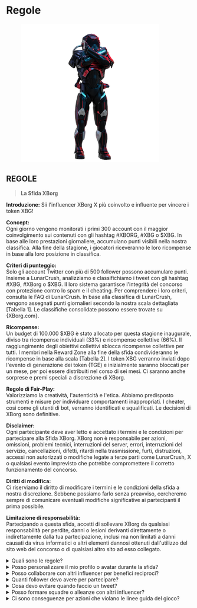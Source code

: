 # Regole

<figure><img src="../../.gitbook/assets/Prometheus.png" alt="" width="375"><figcaption></figcaption></figure>

## **REGOLE**

> **La Sfida XBorg**

**Introduzione:** Sii l'influencer XBorg X più coinvolto e influente per vincere i token XBG!&#x20;

**Concept:** \
Ogni giorno vengono monitorati i primi 300 account con il maggior coinvolgimento sui contenuti con gli hashtag #XBORG, #XBG o $XBG. In base alle loro prestazioni giornaliere, accumulano punti visibili nella nostra classifica. Alla fine della stagione, i giocatori riceveranno le loro ricompense in base alla loro posizione in classifica.&#x20;

**Criteri di punteggio:** \
Solo gli account Twitter con più di 500 follower possono accumulare punti. Insieme a LunarCrush, analizziamo e classifichiamo i tweet con gli hashtag #XBG, #XBorg o $XBG. Il loro sistema garantisce l'integrità del concorso con protezione contro lo spam e il cheating. Per comprendere i loro criteri, consulta le FAQ di LunarCrush. In base alla classifica di LunarCrush, vengono assegnati punti giornalieri secondo la nostra scala dettagliata \[Tabella 1]. Le classifiche consolidate possono essere trovate su {XBorg.com}.&#x20;

**Ricompense:** \
Un budget di 100.000 $XBG è stato allocato per questa stagione inaugurale, diviso tra ricompense individuali (33%) e ricompense collettive (66%). Il raggiungimento degli obiettivi collettivi sblocca ricompense collettive per tutti. I membri nella Reward Zone alla fine della sfida condivideranno le ricompense in base alla scala \[Tabella 2]. I token XBG verranno inviati dopo l'evento di generazione dei token (TGE) e inizialmente saranno bloccati per un mese, per poi essere distribuiti nel corso di sei mesi. Ci saranno anche sorprese e premi speciali a discrezione di XBorg.&#x20;

**Regole di Fair-Play:** \
Valorizziamo la creatività, l'autenticità e l'etica. Abbiamo predisposto strumenti e misure per individuare comportamenti inappropriati. I cheater, così come gli utenti di bot, verranno identificati e squalificati. Le decisioni di XBorg sono definitive.&#x20;

**Disclaimer:** \
Ogni partecipante deve aver letto e accettato i termini e le condizioni per partecipare alla Sfida XBorg. XBorg non è responsabile per azioni, omissioni, problemi tecnici, interruzioni del server, errori, interruzioni del servizio, cancellazioni, difetti, ritardi nella trasmissione, furti, distruzioni, accessi non autorizzati o modifiche legate a terze parti come LunarCrush, X o qualsiasi evento imprevisto che potrebbe compromettere il corretto funzionamento del concorso.&#x20;

**Diritti di modifica:** \
Ci riserviamo il diritto di modificare i termini e le condizioni della sfida a nostra discrezione. Sebbene possiamo farlo senza preavviso, cercheremo sempre di comunicare eventuali modifiche significative ai partecipanti il prima possibile.&#x20;

**Limitazione di responsabilità:** \
Partecipando a questa sfida, accetti di sollevare XBorg da qualsiasi responsabilità per perdite, danni o lesioni derivanti direttamente o indirettamente dalla tua partecipazione, inclusi ma non limitati a danni causati da virus informatici o altri elementi dannosi ottenuti dall'utilizzo del sito web del concorso o di qualsiasi altro sito ad esso collegato.



<details>

<summary>Quali sono le regole?</summary>

Per favore [scorri verso l'alto](rules-test.md#rules). Si prega di notare che queste regole sono integrate dai Termini e Condizioni che ogni partecipante accetta.

</details>

<details>

<summary>Posso personalizzare il mio profilo o avatar durante la sfida?</summary>

La personalizzazione del tuo profilo o avatar su XBorg.gg o Twitter durante il gioco non influisce sui dati raccolti tramite LunarCrush. I dati sono collegati al tuo nome utente Twitter e non all'immagine del tuo profilo.

</details>

<details>

<summary>Posso collaborare con altri influencer per benefici reciproci?</summary>

Assolutamente, collaborare con altri influencer può migliorare significativamente il coinvolgimento dei tuoi tweet e amplificare la visibilità del nostro progetto. Finché queste collaborazioni rispettano le linee guida, sono incoraggiate.

</details>

<details>

<summary>Quanti follower devo avere per partecipare?</summary>

La sfida è aperta a tutti, ma i tuoi punti saranno conteggiati solo se hai almeno 500 follower su Twitter.

</details>

<details>

<summary>Cosa devo evitare quando faccio un tweet?</summary>

Sono presi in considerazione diversi fattori per identificare lo spam: parole ripetute, hashtag non pertinenti e termini vietati come "Giveaways", "Airdrops" e "Sweepstakes". Per ulteriori informazioni, visita: [https://lunarcrush.com/faq/how-does-lunarcrush-recognize-spam](https://lunarcrush.com/faq/how-does-lunarcrush-recognize-spam)

</details>

<details>

<summary>Posso formare squadre o alleanze con altri influencer?</summary>

Assolutamente, collaborare con altri influencer può migliorare significativamente il coinvolgimento dei tuoi tweet e amplificare la visibilità del nostro progetto. Finché queste collaborazioni rispettano le linee guida, sono incoraggiate.

</details>

<details>

<summary>Ci sono conseguenze per azioni che violano le linee guida del gioco?</summary>

LunarCrush dispone di sistemi automatizzati per rilevare diversi tipi di comportamenti scorretti. Una volta rilevato, LunarCrush non ti riconoscerà più come influencer, con conseguente cessazione dell'accumulo di punti. Se necessario, potresti anche essere squalificato dal concorso, perdendo così l'opportunità di reclamare le ricompense.

</details>
